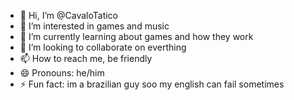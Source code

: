 - 👋 Hi, I’m @CavaloTatico
- 👀 I’m interested in games and music
- 🌱 I’m currently learning about games and how they work
- 💞️ I’m looking to collaborate on everthing
- 📫 How to reach me, be friendly
- 😄 Pronouns: he/him
- ⚡ Fun fact: im a brazilian guy soo my english can fail sometimes 

<!---
CavaloTatico/CavaloTatico is a ✨ special ✨ repository because its `README.md` (this file) appears on your GitHub profile.
You can click the Preview link to take a look at your changes.
--->
